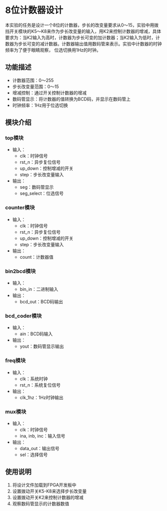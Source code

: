# 8位计数器设计

​       本实验的任务是设计一个8位的计数器，步长的改变量要求从0～15，实验中用拨挡开关模块的K5～K8来作为步长改变量的输入，用K2来控制计数器的增减，具体要求为：当K2输入为高时，计数器为步长可变的加计数器；当K2输入为低时，计数器为步长可变的减计数器。计数器输出值用数码管来表示。实验中计数器的时钟频率为了便于眼睛观察， 位选切换用1Hz的时钟。

## 功能描述

- 计数器范围：0～255
- 步长改变量范围：0～15
- 增减控制：通过开关控制计数器的增减
- 数码管显示：将计数器的值转换为BCD码，并显示在数码管上
- 时钟频率：1Hz用于位选切换

## 模块介绍

### top模块

- 输入：
  - clk：时钟信号
  - rst_n：异步复位信号
  - up_down：控制增减的开关
  - step：步长改变量输入
- 输出：
  - seg：数码管显示
  - seg_select：位选信号

### counter模块

- 输入：
  - clk：时钟信号
  - rst_n：异步复位信号
  - up_down：控制增减的开关
  - step：步长改变量输入
- 输出：
  - count：计数器值

### bin2bcd模块

- 输入：
  - bin_in：二进制输入
- 输出：
  - bcd_out：BCD码输出

### bcd_coder模块

- 输入：
  - ain：BCD码输入
- 输出：
  - yout：数码管显示输出

### freq模块

- 输入：
  - clk：系统时钟
  - rst_n：系统复位信号
- 输出：
  - clk_1hz：1Hz时钟输出

### mux模块

- 输入：
  - clk：时钟信号
  - ina, inb, inc：输入信号
- 输出：
  - data_out：输出信号
  - sel：选择信号

## 使用说明

1. 将设计文件加载到FPGA开发板中
2. 设置拨动开关K5-K8来选择步长改变量
3. 设置拨动开关K2来控制计数器的增减
4. 观察数码管显示的计数器数值

